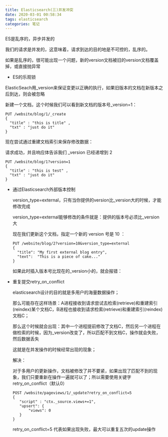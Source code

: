 ```yaml
---
title: Elasticsearch(三)并发冲突
date: 2020-03-01 00:58:34
tags: elasticsearch
categories: 笔记
---
```


ES是乱序的，异步并发的

我们的请求是并发的，这意味着，请求到达的目的地是不可控的，乱序的。

如果是乱序的，很可能出现一个问题，新的version文档被旧的version文档覆盖掉，或直接抛异常

- ES的乐观锁

ElasticSeach用_version来保证变更以正确的执行，如果旧版本的文档在新版本之后到达，则会被忽略

新建一个文档，这个时候我们可以看到新文档的版本号_version=1：

```
PUT /website/blog/1/_create
{
  "title" : "this is title" , 
  "txt" : "just do it"
}

```

现在尝试通过重建文档索引来保存修改数据：

请求成功，并且响应体告诉我们 _version 已经递增到 2

```
PUT /website/blog/1?version=1
{
  "title" : "this is test" , 
  "txt" : "just do it"
}
```

- 通过Elasticsearch外部版本控制

  version_type=external，只有当你提供的version比_version大的时候，才能修改完成

  version_type=external能够修改的条件就是：提供的版本号必须比_version大

  现在我们更新这个文档，指定一个新的 version 号是 10 ：

  ```
  PUT /website/blog/2?version=10&version_type=external
  {
    "title": "My first external blog entry",
    "text":  "This is a piece of cake..."
  }
  ```

  如果此时插入版本号比现在的_version小的，就会报错：

  

- 重复提交retry_on_conflict

  elasticsearch设计的目的就是多用户的海量数据操作；

  那么可能存在这样场景：A进程接收到请求尝试去检索(retrieve)和重建索引(reindex)某个文档C，B进程也接收到请求检索(retrieve)和重建索引(reindex)文档C；

  那么这个时候就会出现：其中一个进程提前修改了文档C，然后另一个进程在做检索的时候，因为_version改变了，所以匹配不到文档C，操作就会失败，然后数据丢失

  这就是在并发操作的时候经常出现的现象；

  解决：

  对于多用户的更新操作，文档被修改了并不要紧，如果出现了匹配不到的现象，我们只要重新在操作一遍就可以了；所以需要使用关键字retry_on_conflict（默认0）

  ```
  POST /website/pageviews/1/_update?retry_on_conflict=5
  {
     "script" : "ctx._source.views+=1",
     "upsert": {
         "views": 0
     }
  }
  
  ```

  retry_on_conflict=5 代表如果出现失败，最大可以重复五次的update操作
